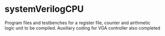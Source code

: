 # systemVerilogCPU
Program files and testbenches for a register file, counter and airthmetic logic unit to be compiled. Auxiliary coding for VGA controller also completed
